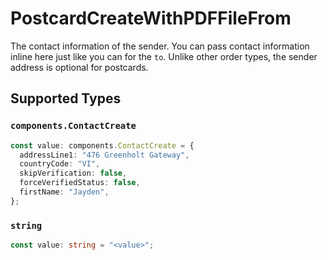# PostcardCreateWithPDFFileFrom

The contact information of the sender. You can pass contact information inline here just like you can for the `to`. Unlike other order types, the sender address is optional for postcards.


## Supported Types

### `components.ContactCreate`

```typescript
const value: components.ContactCreate = {
  addressLine1: "476 Greenholt Gateway",
  countryCode: "VI",
  skipVerification: false,
  forceVerifiedStatus: false,
  firstName: "Jayden",
};
```

### `string`

```typescript
const value: string = "<value>";
```

